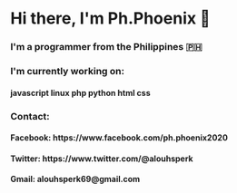 <h1>Hi there, I'm Ph.Phoenix 👋</h1>
<h3>I'm a programmer from the Philippines 🇵🇭 </h3>

<h3>I'm currently working on:</h3>
<h4>javascript linux php python html css </4>

<h3>Contact:</h3>
<h4>Facebook: https://www.facebook.com/ph.phoenix2020 </h4>
<h4>Twitter: https://www.twitter.com/@alouhsperk </h4>
<h4>Gmail: alouhsperk69@gmail.com </h4>


